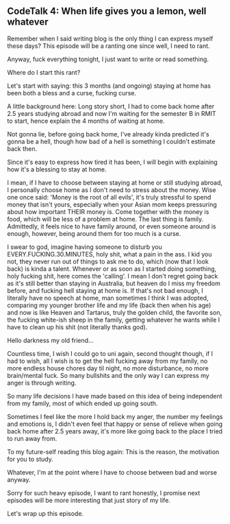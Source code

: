## CodeTalk 4: When life gives you a lemon, well whatever

Remember when I said writing blog is the only thing I can express myself these days? This episode will be a ranting one since well, I need to rant.

Anyway, fuck everything tonight, I just want to write or read something.

Where do I start this rant?

Let's start with saying: this 3 months (and ongoing) staying at home has been both a bless and a curse, fucking curse.

A little background here: Long story short, I had to come back home after 2.5 years studying abroad and now I'm waiting for the semester B in RMIT to start, hence explain the 4 months of waiting at home.

Not gonna lie, before going back home, I've already kinda predicted it's gonna be a hell, though how bad of a hell is something I couldn't estimate back then.

Since it's easy to express how tired it has been, I will begin with explaining how it's a blessing to stay at home.

I mean, if I have to choose between staying at home or still studying abroad, I personally choose home as I don't need to stress about the money. Wise one once said: 'Money is the root of all evils', it's truly stressful to spend money that isn't yours, especially when your Asian mom keeps pressuring about how important THEIR money is. Come together with the money is food, which will be less of a problem at home. The last thing is family. Admittedly, it feels nice to have family around, or even someone around is enough, however, being around them for too much is a curse.

I swear to god, imagine having someone to disturb you EVERY.FUCKING.30.MINUTES, holy shit, what a pain in the ass. I kid you not, they never run out of things to ask me to do, which (now that I look back) is kinda a talent. Whenever or as soon as I started doing something, holy fucking shit, here comes the 'calling'. I mean I don't regret going back as it's still better than staying in Australia, but heaven do I miss my freedom before, and fucking hell staying at home is. If that's not bad enough, I literally have no speech at home, man sometimes I think I was adopted, comparing my younger brother life and my life (back then when his age) and now is like Heaven and Tartarus, truly the golden child, the favorite son, the fucking white-ish sheep in the family, getting whatever he wants while I have to clean up his shit (not literally thanks god).

Hello darkness my old friend...

Countless time, I wish I could go to uni again, second thought though, if I had to wish, all I wish is to get the hell fucking away from my family, no more endless house chores day til night, no more disturbance, no more brain/mental fuck. So many bullshits and the only way I can express my anger is through writing.

So many life decisions I have made based on this idea of being independent from my family, most of which ended up going south.

Sometimes I feel like the more I hold back my anger, the number my feelings and emotions is, I didn't even feel that happy or sense of relieve when going back home after 2.5 years away, it's more like going back to the place I tried to run away from.

To my future-self reading this blog again: This is the reason, the motivation for you to study.

Whatever, I'm at the point where I have to choose between bad and worse anyway.

Sorry for such heavy episode, I want to rant honestly, I promise next episodes will be more interesting that just story of my life. 

Let's wrap up this episode.



